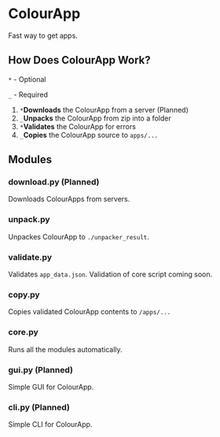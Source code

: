 # ColourApp
Fast way to get apps.

## How Does ColourApp Work?

`*` - Optional

`_` - Required

1. `*`**Downloads** the ColourApp from a server (Planned)
2. `_`**Unpacks** the ColourApp from zip into a folder
3. `*`**Validates** the ColourApp for errors
4. `_`**Copies** the ColourApp source to `apps/...`

## Modules

### download.py (Planned)

Downloads ColourApps from servers.

### unpack.py

Unpackes ColourApp to `./unpacker_result`.

### validate.py

Validates `app_data.json`. Validation of core script coming soon.

### copy.py

Copies validated ColourApp contents to `/apps/...`

### core.py

Runs all the modules automatically.

### gui.py (Planned)

Simple GUI for ColourApp.

### cli.py (Planned)

Simple CLI for ColourApp.
